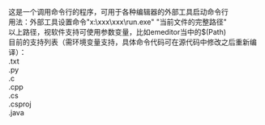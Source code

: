 这是一个调用命令行的程序，可用于各种编辑器的外部工具启动命令行<br>
用法：外部工具设置命令"x:\xxx\xxx\run.exe" "当前文件的完整路径"<br>
以上路径，视软件支持可使用参数变量，比如emeditor当中的$(Path)<br>
目前的支持列表（需环境变量支持，具体命令代码可在源代码中修改之后重新编译）：<br>
.txt<br>
.py<br>
.c<br>
.cpp<br>
.cs<br>
.csproj<br>
.java<br>